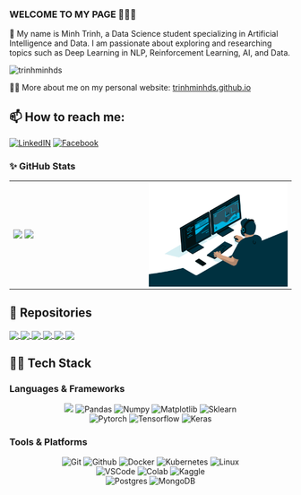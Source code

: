### WELCOME TO MY PAGE 👋👋👋
🤖 My name is Minh Trinh, a Data Science student specializing in Artificial Intelligence and Data. I am passionate about exploring and researching topics such as Deep Learning in NLP, Reinforcement Learning, AI, and Data.<br>
<p align="left"> <img src="https://komarev.com/ghpvc/?username=trinhminhds&label=Profile%20views&color=0e75b6&style=for-the-badge" alt="trinhminhds" /> </p>

👨‍💻 More about me on my personal website: [trinhminhds.github.io](https://trinhminhds.github.io)

## 📫 How to reach me: 
[![LinkedIN](https://img.shields.io/badge/LinkedIn-0077B5?style=for-the-badge&logo=linkedin&logoColor=white)](https://www.linkedin.com/in/minh-trinh-1007b3273/)
[![Facebook](https://img.shields.io/badge/Facebook-0077B5?style=for-the-badge&logo=facebook&logoColor=white)](https://www.facebook.com/minh.trinhngoc.965)

### ✨ GitHub Stats   
<table>
<tr>
  <td width="48%">
    <img src="https://github-readme-stats.vercel.app/api?username=trinhminhds&show_icons=true&hide=contribs,issues&hide_border=true" />
    <img src="https://github-readme-stats.vercel.app/api/top-langs/?username=trinhminhds&layout=pie" />
  </td>
  <td width="52%"><img alt="gif" align="right" src="coding.gif"/></td>
</tr>
<table>

## 📒 Repositories
</a>
<a href="https://github.com/trinhminhds/Building_AI_Resume_App">
  <!-- Change the `github-readme-stats.anuraghazra1.vercel.app` to `github-readme-stats.vercel.app`  -->
  <img align="center" src="https://github-readme-stats.anuraghazra1.vercel.app/api/pin/?username=trinhminhds&repo=Building_AI_Resume_App&theme=radical" />
</a>
<a href="https://github.com/trinhminhds/Extracting_Structured_Data_From_PDFs">
  <!-- Change the `github-readme-stats.anuraghazra1.vercel.app` to `github-readme-stats.vercel.app`  -->
  <img align="center" src="https://github-readme-stats.anuraghazra1.vercel.app/api/pin/?username=trinhminhds&repo=Extracting-Structured-Data-From-PDFs&theme=dracula" /> 
</a> 
<a href="https://github.com/trinhminhds/90_Different_Animals_Image_Classification/">
  <!-- Change the `github-readme-stats.anuraghazra1.vercel.app` to `github-readme-stats.vercel.app`  -->
  <img align="center" src="https://github-readme-stats.anuraghazra1.vercel.app/api/pin/?username=trinhminhds&repo=90_Different_Animals_Image_Classification&theme=highcontrast" />
</a> 
<a href="https://github.com/trinhminhds/LLM_Detect_AI_Generated_Text">
  <!-- Change the `github-readme-stats.anuraghazra1.vercel.app` to `github-readme-stats.vercel.app`  -->
  <img align="center" src="https://github-readme-stats.anuraghazra1.vercel.app/api/pin/?username=trinhminhds&repo=LLM_Detect_AI_Generated_Text&theme=synthwave" />
</a> 
<a href="https://github.com/trinhminhds/Handwritten_Digit_Recognition">
  <!-- Change the `github-readme-stats.anuraghazra1.vercel.app` to `github-readme-stats.vercel.app`  -->
  <img align="center" src="https://github-readme-stats.anuraghazra1.vercel.app/api/pin/?username=trinhminhds&repo=Handwritten_Digit_Recognition&theme=onedark" />
</a>
<a href="https://github.com/trinhminhds/Intel_Image_Classification/">
  <!-- Change the `github-readme-stats.anuraghazra1.vercel.app` to `github-readme-stats.vercel.app`  -->
  <img align="center" src="https://github-readme-stats.anuraghazra1.vercel.app/api/pin/?username=trinhminhds&repo=Intel_Image_Classification&theme=highcontrast" />
</a>
<a href="https://github.com/trinhminhds/Project_Java_JDBC_MySQL/">
  <!-- Change the `github-readme-stats.anuraghazra1.vercel.app` to `github-readme-stats.vercel.app`  -->
  <!-- <img align="center" src="https://github-readme-stats.anuraghazra1.vercel.app/api/pin/?username=trinhminhds&repo=Project_Java_JDBC_MySQL&theme=cobalt" /> -->
</a>
<a href="https://github.com/trinhminhds/Object_Oriented_Programming_OOP_Java/">
  <!-- Change the `github-readme-stats.anuraghazra1.vercel.app` to `github-readme-stats.vercel.app`  -->
  <!-- <img align="center" src="https://github-readme-stats.anuraghazra1.vercel.app/api/pin/?username=trinhminhds&repo=Object_Oriented_Programming_OOP_Java&theme=gruvbox" /> -->
</a>

<!--
## ⌛ WakaTime stats

![Harlok's WakaTime stats](https://github-readme-stats.vercel.app/api/wakatime?username=trinhminh17\&layout=compact\&bg_color=30,e96443,904e95\&title_color=fff\&text_color=fff) -->


## 🧑‍💻 Tech Stack 
### Languages & Frameworks
<p align="center">
<img src="https://img.shields.io/badge/python-3670A0?style=for-the-badge&logo=python&logoColor=ffdd54">
<img alt="Pandas" src="https://img.shields.io/badge/pandas-%23150458.svg?style=for-the-badge&logo=pandas&logoColor=white">
<img alt="Numpy" src="https://img.shields.io/badge/numpy-%23013243.svg?style=for-the-badge&logo=numpy&logoColor=white">
<img alt="Matplotlib" src="https://img.shields.io/badge/Matplotlib-%23ffffff.svg?style=for-the-badge&logo=Matplotlib&logoColor=black">
<img alt="Sklearn"  src="https://img.shields.io/badge/scikit--learn-%23F7931E.svg?style=for-the-badge&logo=scikit-learn&logoColor=white" />
<br/>
<img alt="Pytorch"  src="https://img.shields.io/badge/PyTorch-%23EE4C2C.svg?style=for-the-badge&logo=PyTorch&logoColor=white" />
<img alt="Tensorflow"  src="https://img.shields.io/badge/TensorFlow-%23FF6F00.svg?style=for-the-badge&logo=TensorFlow&logoColor=white" />
<img alt="Keras" src="https://img.shields.io/badge/Keras-%23D00000.svg?style=for-the-badge&logo=Keras&logoColor=white">
</p>

### Tools & Platforms
<p align="center">
<img alt="Git" src="https://img.shields.io/badge/Git-f05134?style=for-the-badge&logo=git&logoColor=f05134&labelColor=484848">
<img alt="Github" src="https://img.shields.io/badge/GitHub-100000?style=for-the-badge&logo=github&logoColor=white" />
<img alt="Docker" src="https://img.shields.io/badge/docker-%230db7ed.svg?style=for-the-badge&logo=docker&logoColor=white">
<img alt="Kubernetes" src="https://img.shields.io/badge/kubernetes-%23326ce5.svg?style=for-the-badge&logo=kubernetes&logoColor=white">
<img alt="Linux" src="https://img.shields.io/badge/Linux-FCC624?style=for-the-badge&logo=linux&logoColor=black">
<br/>
<img alt="VSCode" src="https://img.shields.io/badge/Visual%20Studio%20Code-0078d7.svg?style=for-the-badge&logo=visual-studio-code&logoColor=white">
<img alt="Colab" src="https://img.shields.io/badge/Colab-fb9c04?style=for-the-badge&&logo=google-colab&logoColor=fb9c04&labelColor=484848">
<img alt="Kaggle"  src="https://img.shields.io/badge/Kaggle-20BEFF?style=for-the-badge&logo=Kaggle&logoColor=white" />
<br/>
<img alt="Postgres" src="https://img.shields.io/badge/PostgreSQL-316192?style=for-the-badge&logo=postgresql&logoColor=white" />
<img alt="MongoDB" src="https://img.shields.io/badge/MongoDB-4EA94B?style=for-the-badge&logo=mongodb&logoColor=white" />
</p>
<br />
